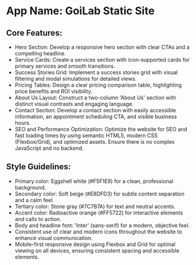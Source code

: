 # **App Name**: GoiLab Static Site

## Core Features:

- Hero Section: Develop a responsive hero section with clear CTAs and a compelling headline.
- Service Cards: Create a services section with icon-supported cards for primary services and smooth transitions.
- Success Stories Grid: Implement a success stories grid with visual filtering and modal simulations for detailed views.
- Pricing Tables: Design a clear pricing comparison table, highlighting price benefits and ROI visibility.
- About Us Layout: Construct a two-column 'About Us' section with distinct visual contrasts and engaging language.
- Contact Section: Develop a contact section with easily accessible information, an appointment scheduling CTA, and visible business hours.
- SEO and Performance Optimization: Optimize the website for SEO and fast loading times by using semantic HTML5, modern CSS (Flexbox/Grid), and optimized assets. Ensure there is no complex JavaScript and no backend.

## Style Guidelines:

- Primary color: Eggshell white (#F5F1E9) for a clean, professional background.
- Secondary color: Soft beige (#E8DFD3) for subtle content separation and a calm feel.
- Tertiary color: Stone gray (#7C7B7A) for text and neutral accents.
- Accent color: Radioactive orange (#FF5722) for interactive elements and calls to action.
- Body and headline font: 'Inter' (sans-serif) for a modern, objective feel.
- Consistent use of clear and modern icons throughout the website to enhance visual communication.
- Mobile-first responsive design using Flexbox and Grid for optimal viewing on all devices, ensuring consistent spacing and accessible elements.